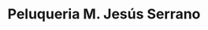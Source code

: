 ---
title: "Peluqueria M. Jesús Serrano"
url: /tomelloso/peluqueria-m-jesus-serrano/
shop: peluquería
---